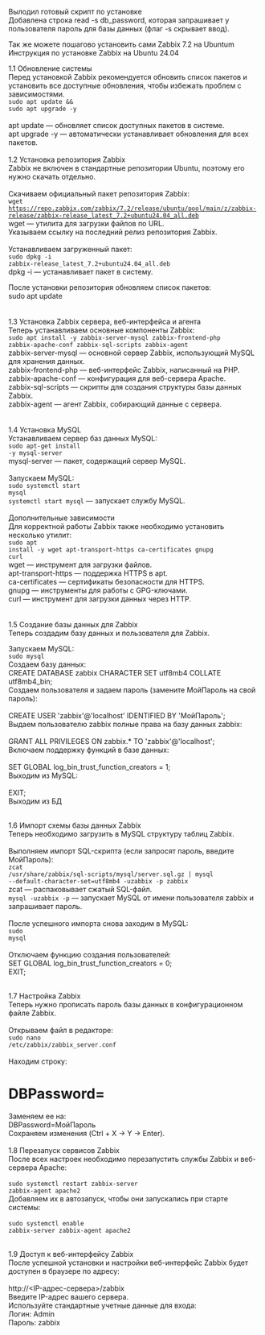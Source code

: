 Вылодил готовый скрипт по установке</br>
Добавлена строка read -s db_password, которая запрашивает у пользователя пароль для базы данных (флаг -s скрывает ввод).</br>

Так же можете пошагово установить сами Zabbix 7.2 на Ubuntum</br>
Инструкция по установке Zabbix на Ubuntu 24.04</br>

1.1 Обновление системы</br>
Перед установкой Zabbix рекомендуется обновить список пакетов и установить все доступные обновления, чтобы избежать проблем с зависимостями.</br>
<code>sudo apt update && sudo apt upgrade -y</code></br>
</br>
apt update — обновляет список доступных пакетов в системе.</br>
apt upgrade -y — автоматически устанавливает обновления для всех пакетов.
</br></br>
1.2 Установка репозитория Zabbix</br>
Zabbix не включен в стандартные репозитории Ubuntu, поэтому его нужно скачать отдельно.</br>
</br>
Скачиваем официальный пакет репозитория Zabbix: </br>
<code>wget https://repo.zabbix.com/zabbix/7.2/release/ubuntu/pool/main/z/zabbix-release/zabbix-release_latest_7.2+ubuntu24.04_all.deb</code></br>
wget — утилита для загрузки файлов по URL.</br>
Указываем ссылку на последний релиз репозитория Zabbix.</br>
</br>
Устанавливаем загруженный пакет:</br>
<code>sudo dpkg -i zabbix-release_latest_7.2+ubuntu24.04_all.deb</code></br>
dpkg -i — устанавливает пакет в систему.</br>

После установки репозитория обновляем список пакетов:</br>
sudo apt update</br>
</br></br>
1.3 Установка Zabbix сервера, веб-интерфейса и агента</br>
Теперь устанавливаем основные компоненты Zabbix:</br>
<code>sudo apt install -y zabbix-server-mysql zabbix-frontend-php zabbix-apache-conf zabbix-sql-scripts zabbix-agent </code></br>
zabbix-server-mysql — основной сервер Zabbix, использующий MySQL для хранения данных.</br>
zabbix-frontend-php — веб-интерфейс Zabbix, написанный на PHP.</br>
zabbix-apache-conf — конфигурация для веб-сервера Apache.</br>
zabbix-sql-scripts — скрипты для создания структуры базы данных Zabbix.</br>
zabbix-agent — агент Zabbix, собирающий данные с сервера.</br>
</br></br>
1.4 Установка MySQL</br>
Устанавливаем сервер баз данных MySQL:</br>
<code>sudo apt-get install -y mysql-server</code></br>
mysql-server — пакет, содержащий сервер MySQL.</br>
</br>
Запускаем MySQL:</br>
<code>sudo systemctl start mysql</code></br>
<code>systemctl start mysql</code> — запускает службу MySQL.</br>
</br>
Дополнительные зависимости</br>
Для корректной работы Zabbix также необходимо установить несколько утилит:</br>
<code>sudo apt install -y wget apt-transport-https ca-certificates gnupg curl</code></br>
wget — инструмент для загрузки файлов.</br>
apt-transport-https — поддержка HTTPS в apt.</br>
ca-certificates — сертификаты безопасности для HTTPS.</br>
gnupg — инструменты для работы с GPG-ключами.</br>
curl — инструмент для загрузки данных через HTTP.</br>
</br></br>
1.5 Создание базы данных для Zabbix</br>
Теперь создадим базу данных и пользователя для Zabbix.</br>

Запускаем MySQL:</br>
<code>sudo mysql</code></br>
Создаем базу данных:</br>
CREATE DATABASE zabbix CHARACTER SET utf8mb4 COLLATE utf8mb4_bin;</br>
Создаем пользователя и задаем пароль (замените МойПароль на свой пароль):</br>
</br>
CREATE USER 'zabbix'@'localhost' IDENTIFIED BY 'МойПароль';</br>
Выдаем пользователю zabbix полные права на базу данных zabbix:</br>
</br>
GRANT ALL PRIVILEGES ON zabbix.* TO 'zabbix'@'localhost';</br>
Включаем поддержку функций в базе данных:</br>
</br>
SET GLOBAL log_bin_trust_function_creators = 1;</br>
Выходим из MySQL:</br>
</br>
EXIT;</br>
Выходим из БД</br>
</br>

1.6 Импорт схемы базы данных Zabbix</br>
Теперь необходимо загрузить в MySQL структуру таблиц Zabbix.</br>
</br>
Выполняем импорт SQL-скрипта (если запросят пароль, введите МойПароль):</br>
<code>zcat /usr/share/zabbix/sql-scripts/mysql/server.sql.gz | mysql --default-character-set=utf8mb4 -uzabbix -p zabbix</code></br>
zcat — распаковывает сжатый SQL-файл.</br>
<code>mysql -uzabbix -p</code> — запускает MySQL от имени пользователя zabbix и запрашивает пароль.</br>
</br>
После успешного импорта снова заходим в MySQL:</br>
<code>sudo mysql</code></br>
</br>
Отключаем функцию создания пользователей:</br>
SET GLOBAL log_bin_trust_function_creators = 0;</br>
EXIT;</br>
</br>

1.7 Настройка Zabbix</br>
Теперь нужно прописать пароль базы данных в конфигурационном файле Zabbix.</br>
</br>
Открываем файл в редакторе:</br>
<code>sudo nano /etc/zabbix/zabbix_server.conf</code></br>
</br>
Находим строку:</br>
# DBPassword=</br>
Заменяем ее на:</br>
DBPassword=МойПароль</br>
Сохраняем изменения (Ctrl + X → Y → Enter).</br>
</br>
1.8 Перезапуск сервисов Zabbix</br>
После всех настроек необходимо перезапустить службы Zabbix и веб-сервера Apache:</br>
</br>
<code>sudo systemctl restart zabbix-server zabbix-agent apache2</code></br>
Добавляем их в автозапуск, чтобы они запускались при старте системы:</br>
</br>
<code>sudo systemctl enable zabbix-server zabbix-agent apache2</code></br>
</br>

1.9 Доступ к веб-интерфейсу Zabbix</br>
После успешной установки и настройки веб-интерфейс Zabbix будет доступен в браузере по адресу:</br>
</br>
http://<IP-адрес-сервера>/zabbix</br>
Введите IP-адрес вашего сервера.</br>
Используйте стандартные учетные данные для входа:</br>
Логин: Admin</br>
Пароль: zabbix</br>
